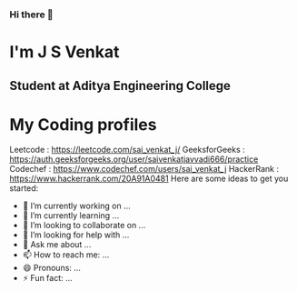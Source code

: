 ### Hi there 👋

# I'm J S Venkat
## Student at Aditya Engineering College

# My Coding profiles
Leetcode : https://leetcode.com/sai_venkat_j/
GeeksforGeeks : https://auth.geeksforgeeks.org/user/saivenkatjavvadi666/practice
Codechef : https://www.codechef.com/users/sai_venkat_j
HackerRank : https://www.hackerrank.com/20A91A0481
Here are some ideas to get you started:

- 🔭 I’m currently working on ...
- 🌱 I’m currently learning ...
- 👯 I’m looking to collaborate on ...
- 🤔 I’m looking for help with ...
- 💬 Ask me about ...
- 📫 How to reach me: ...
- 😄 Pronouns: ...
- ⚡ Fun fact: ...

